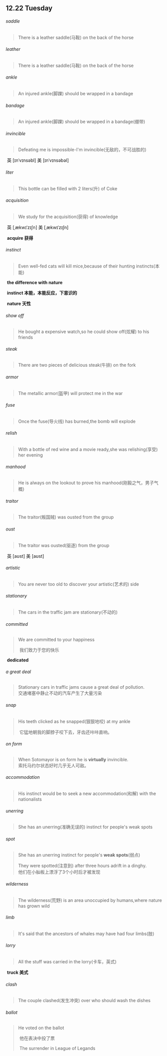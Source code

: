 ## 12.22	Tuesday

###### saddle

> There is a leather saddle(马鞍) on the back of the horse

###### leather

> There is a leather saddle(马鞍) on the back of the horse

###### ankle

> An injured ankle(脚踝) should be wrapped in a bandage

###### bandage

>An injured ankle(脚踝) should be wrapped in a bandage(绷带)

###### invincible

> Defeating me is impossible-I'm invincible(无敌的，不可战胜的)

​	英 [ɪnˈvɪnsəbl]   美 [ɪnˈvɪnsəbəl] 

###### liter

> This bottle can be filled with 2 liters(升) of Coke

###### acquisition

> We study for the acquisition(获得) of knowledge

​	英 [ˌækwɪˈzɪʃn]   美 [ˌækwɪˈzɪʃn] 

​	**acquire	获得**

###### instinct

> Even well-fed cats will kill mice,because of their hunting instincts(本能)

​	**the difference with nature**

​	**instinct	本能，本能反应，下意识的**

​	**nature	天性**

###### show off

> He bought a expensive watch,so he could show off(炫耀) to his friends

###### steak

> There are two pieces of delicious steak(牛排) on the fork

###### armor

> The metallic armor(盔甲) will protect me in the war

###### fuse

> Once the fuse(导火线) has burned,the bomb will explode

###### relish

> With a bottle of red wine and a movie ready,she was relishing(享受) her evening

###### manhood

> He is always on the lookout to prove his manhood(刚毅之气，男子气概)

###### traitor

> The traitor(叛国贼) was ousted from the group

###### oust

> The traitor was ousted(驱逐) from the group

​	英 [aʊst]   美 [aʊst] 

###### artistic

> You are never too old to discover your artistic(艺术的) side

###### stationary

> The cars in the traffic jam are stationary(不动的)

###### committed

> We are committed to your happiness
>
> ​	我们致力于您的快乐

​	**dedicated**

###### a great deal

>Stationary cars in traffic jams cause a great deal of pollution.  
>	交通堵塞中静止不动的汽车产生了大量污染

###### snap

> His teeth clicked as he snapped(狠狠地咬) at my ankle
>
> ​	它猛地朝我的脚脖子咬下去，牙齿还咔咔直响。

###### on form

>When Sotomayor is on form he is **virtually** invincible.  
>	索托马约尔状态好时几乎无人可敌。

###### accommodation

> His instinct would be to seek a new accommodation(和解) with the nationalists

###### unerring

> She has an unerring(准确无误的) instinct for people's weak spots

###### spot

> She has an unerring instinct for people's **weak spots**(弱点)
>
> They were spotted(注意到) after three hours adrift in a dinghy.  
> 	他们在小舢板上漂浮了3个小时后才被发现

###### wilderness

> The wilderness(荒野) is an area unoccupied by humans,where nature has grown wild

###### limb

> It's said that the ancestors of whales may have had four limbs(肢)

###### lorry

> All the stuff was carried in the lorry(卡车，英式)

​	**truck	美式**

###### clash

> The couple clashed(发生冲突) over who should wash the dishes

###### ballot

> He voted on the ballot
>
> ​	他在表决中投了票
>
> ​	The surrender in League of Legands

